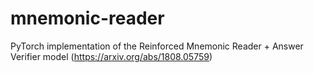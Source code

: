 # mnemonic-reader
PyTorch implementation of the Reinforced Mnemonic Reader + Answer Verifier model (https://arxiv.org/abs/1808.05759)
